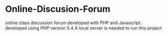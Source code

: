 # Online-Discusion-Forum
online class discussion forum developed with PHP and Javascript..
developed using PHP version 5.4
A local server is needed to run this project
